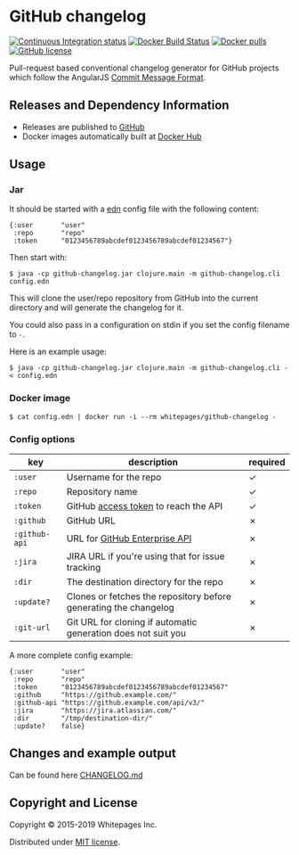 # GitHub changelog

[![Continuous Integration status](https://api.travis-ci.org/whitepages/github-changelog.svg?branch=master)](http://travis-ci.org/whitepages/github-changelog)
[![Docker Build Status](https://img.shields.io/docker/build/jrottenberg/ffmpeg.svg)](https://hub.docker.com/r/whitepages/github-changelog/)
[![Docker pulls](https://img.shields.io/docker/pulls/whitepages/github-changelog.svg)](https://hub.docker.com/r/whitepages/github-changelog/)
[![GitHub license](https://img.shields.io/github/license/whitepages/github-changelog.svg)](https://github.com/whitepages/github-changelog/blob/master/LICENSE)

Pull-request based conventional changelog generator for GitHub projects which follow the AngularJS [Commit Message Format].


## Releases and Dependency Information

* Releases are published to [GitHub](https://github.com/whitepages/github-changelog/releases)
* Docker images automatically built at [Docker Hub](https://hub.docker.com/r/whitepages/github-changelog/)

## Usage

### Jar

It should be started with a [edn] config file
with the following content:

```edn
{:user       "user"
 :repo       "repo"
 :token      "0123456789abcdef0123456789abcdef01234567"}
```

Then start with:

    $ java -cp github-changelog.jar clojure.main -m github-changelog.cli config.edn

This will clone the user/repo repository from GitHub into the current directory
and will generate the changelog for it.

You could also pass in a configuration on stdin if you set the config filename to `-`.

Here is an example usage:

    $ java -cp github-changelog.jar clojure.main -m github-changelog.cli - < config.edn

### Docker image

    $ cat config.edn | docker run -i --rm whitepages/github-changelog -

### Config options

| key           | description                                                      | required |
|---------------|------------------------------------------------------------------|----------|
| `:user`       | Username for the repo                                            | ✓        |
| `:repo`       | Repository name                                                  | ✓        |
| `:token`      | GitHub [access token] to reach the API                           | ✓        |
| `:github`     | GitHub URL                                                       | ✗        |
| `:github-api` | URL for [GitHub Enterprise API]                                  | ✗        |
| `:jira`       | JIRA URL if you're using that for issue tracking                 | ✗        |
| `:dir`        | The destination directory for the repo                           | ✗        |
| `:update?`    | Clones or fetches the repository before generating the changelog | ✗        |
| `:git-url`    | Git URL for cloning if automatic generation does not suit you    | ✗        |

A more complete config example:

```edn
{:user       "user"
 :repo       "repo"
 :token      "0123456789abcdef0123456789abcdef01234567"
 :github     "https://github.example.com/"
 :github-api "https://github.example.com/api/v3/"
 :jira       "https://jira.atlassian.com/"
 :dir        "/tmp/destination-dir/"
 :update?    false}
```


## Changes and example output

Can be found here [CHANGELOG.md](CHANGELOG.md)


## Copyright and License

Copyright © 2015-2019 Whitepages Inc.

Distributed under [MIT license](http://choosealicense.com/licenses/mit/).

[Commit Message Format]: https://github.com/angular/angular.js/blob/master/DEVELOPERS.md#commit-message-format
[edn]: https://github.com/edn-format/edn
[access token]: https://help.github.com/articles/creating-an-access-token-for-command-line-use/
[GitHub Enterprise API]: https://developer.github.com/v3/enterprise/
